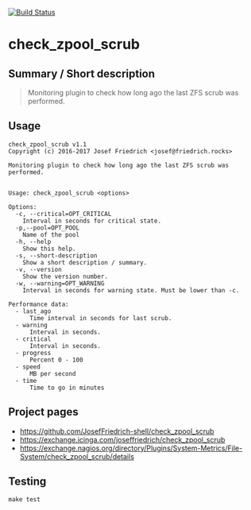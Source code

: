 [![Build Status](https://travis-ci.org/JosefFriedrich-shell/check_zpool_scrub.svg?branch=master)](https://travis-ci.org/JosefFriedrich-shell/check_zpool_scrub)

# check_zpool_scrub


## Summary / Short description

> Monitoring plugin to check how long ago the last ZFS scrub was performed.

## Usage

```
check_zpool_scrub v1.1
Copyright (c) 2016-2017 Josef Friedrich <josef@friedrich.rocks>

Monitoring plugin to check how long ago the last ZFS scrub was performed.


Usage: check_zpool_scrub <options>

Options:
  -c, --critical=OPT_CRITICAL
    Interval in seconds for critical state.
  -p,--pool=OPT_POOL
    Name of the pool
  -h, --help
    Show this help.
  -s, --short-description
    Show a short description / summary.
  -v, --version
    Show the version number.
  -w, --warning=OPT_WARNING
    Interval in seconds for warning state. Must be lower than -c.

Performance data:
  - last_ago
      Time interval in seconds for last scrub.
  - warning
      Interval in seconds.
  - critical
      Interval in seconds.
  - progress
      Percent 0 - 100
  - speed
      MB per second
  - time
      Time to go in minutes

```

## Project pages

* https://github.com/JosefFriedrich-shell/check_zpool_scrub
* https://exchange.icinga.com/joseffriedrich/check_zpool_scrub
* https://exchange.nagios.org/directory/Plugins/System-Metrics/File-System/check_zpool_scrub/details

## Testing

```
make test
```

